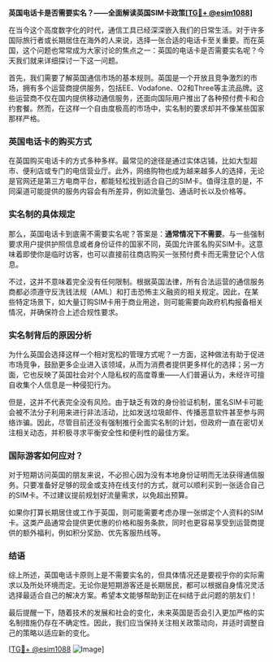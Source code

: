 **英国电话卡是否需要实名？——全面解读英国SIM卡政策[[TG💪+ @esim1088](https://t.me/s/esim1088)]**

在当今这个高度数字化的时代，通信工具已经深深嵌入我们的日常生活。对于许多国际旅行者或长期居住在海外的人来说，选择一张合适的电话卡至关重要。而在英国，这个问题也常常成为大家讨论的焦点之一：英国的电话卡是否需要实名呢？今天我们就来详细探讨一下这一问题。

首先，我们需要了解英国通信市场的基本规则。英国是一个开放且竞争激烈的市场，拥有多个运营商提供服务，包括EE、Vodafone、O2和Three等主流品牌。这些运营商不仅在国内提供移动通信服务，还面向国际用户推出了各种预付费卡和合约套餐。然而，在这样一个自由度极高的市场中，实名制的要求却并不像某些国家那样严格。

### 英国电话卡的购买方式

在英国购买电话卡的方式多种多样。最常见的途径是通过实体店铺，比如大型超市、便利店或专门的电信营业厅。此外，网络购物也成为越来越多人的选择，无论是官网还是第三方电商平台，都能轻松找到适合自己的SIM卡。值得注意的是，不同渠道可能提供的服务内容会有所差异，例如流量包、通话时长以及价格等。

### 实名制的具体规定

那么，英国电话卡到底需不需要实名呢？答案是：**通常情况下不需要**。与一些强制要求用户提供护照信息或者身份证件的国家不同，英国允许匿名购买SIM卡。这意味着即使你是临时访客，也可以直接前往商店购买一张预付费卡而无需登记个人信息。

不过，这并不意味着完全没有任何限制。根据英国法律，所有合法运营的通信服务商都必须遵守反洗钱法规（AML）和打击恐怖主义融资的相关规定。因此，在某些特定场景下，如大量订购SIM卡用于商业用途，则可能需要向政府机构报备相关情况，并确保符合上述合规性要求。

### 实名制背后的原因分析

为什么英国会选择这样一个相对宽松的管理方式呢？一方面，这种做法有助于促进市场竞争，鼓励更多企业进入该领域，从而为消费者提供更多样化的选择；另一方面，它也反映了英国社会对个人隐私权的高度尊重——人们普遍认为，未经许可擅自收集个人信息是一种侵犯行为。

但是，这并不代表完全没有风险。由于缺乏有效的身份验证机制，匿名SIM卡可能会被不法分子利用来进行非法活动，比如发送垃圾邮件、传播恶意软件甚至参与网络诈骗。因此，尽管目前还没有强制推行全面实名制的计划，但政府一直在密切关注相关动态，并积极寻求平衡安全性和便利性的最佳方案。

### 国际游客如何应对？

对于短期访问英国的朋友来说，不必担心因为没有本地身份证明而无法获得通信服务。只要准备好足够的现金或支持在线支付的方式，就可以顺利买到一张适合自己的SIM卡。不过建议提前规划好流量需求，以免超出预算。

如果你打算长期居住或工作于英国，则可能需要考虑办理一张绑定个人资料的SIM卡。这类产品通常会提供更优惠的价格和服务条款，同时也更容易享受到运营商提供的额外福利，例如积分奖励、优先客服热线等。

### 结语

综上所述，英国电话卡原则上是不需要实名的，但具体情况还是要视乎你的实际需求以及所处环境而定。无论你是短期游客还是长期居民，都可以根据自身情况灵活选择最适合自己的解决方案。希望本文能够帮助到正在纠结于此问题的朋友们！

最后提醒一下，随着技术的发展和社会的变化，未来英国是否会引入更加严格的实名制措施仍存在不确定性。因此，我们应当保持关注相关政策动向，并适时调整自己的策略以适应新的变化。

[[TG💪+ @esim1088](https://t.me/s/esim1088) ![Image](https://i.postimg.cc/4NQfJmqS/Snipaste-2025-05-13-00-14-12.png)]
